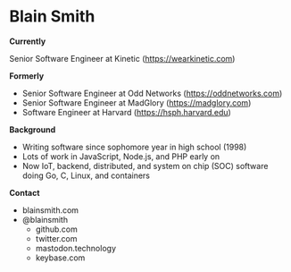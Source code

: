 # Blain Smith

**Currently**

Senior Software Engineer at Kinetic (https://wearkinetic.com)

**Formerly**

- Senior Software Engineer at Odd Networks (https://oddnetworks.com)
- Senior Software Engineer at MadGlory (https://madglory.com)
- Software Engineer at Harvard (https://hsph.harvard.edu)

**Background**

- Writing software since sophomore year in high school (1998)
- Lots of work in JavaScript, Node.js, and PHP early on
- Now IoT, backend, distributed, and system on chip (SOC) software doing Go, C, Linux, and containers

**Contact**

- blainsmith.com
- @blainsmith
  - github.com
  - twitter.com
  - mastodon.technology
  - keybase.com
   